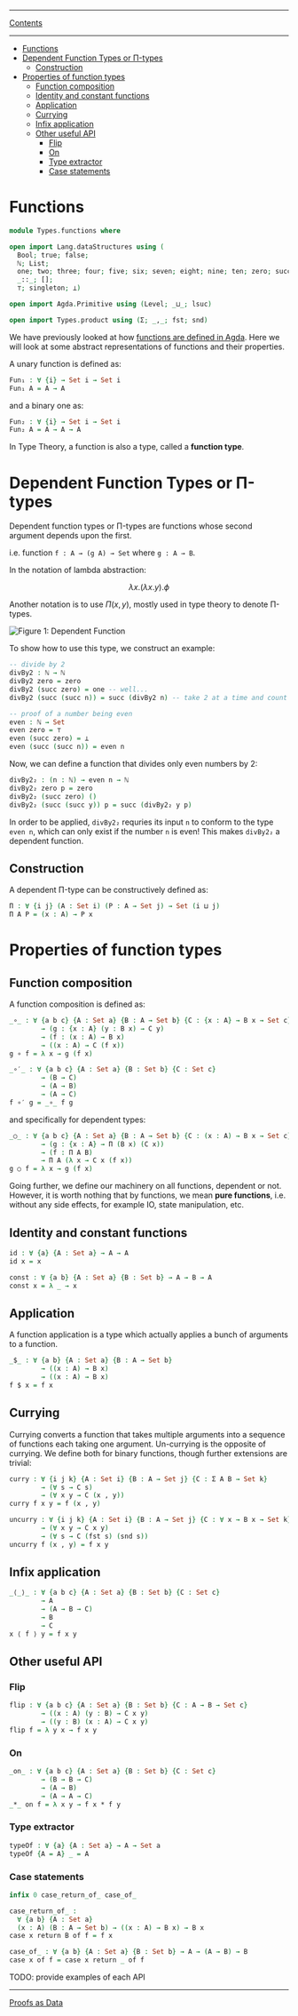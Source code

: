 ****
[Contents](contents.html)

<!-- START doctoc generated TOC please keep comment here to allow auto update -->
<!-- DON'T EDIT THIS SECTION, INSTEAD RE-RUN doctoc TO UPDATE -->
****

- [Functions](#functions)
- [Dependent Function Types or Π-types](#dependent-function-types-or-%CF%80-types)
  - [Construction](#construction)
- [Properties of function types](#properties-of-function-types)
  - [Function composition](#function-composition)
  - [Identity and constant functions](#identity-and-constant-functions)
  - [Application](#application)
  - [Currying](#currying)
  - [Infix application](#infix-application)
  - [Other useful API](#other-useful-api)
    - [Flip](#flip)
    - [On](#on)
    - [Type extractor](#type-extractor)
    - [Case statements](#case-statements)

<!-- END doctoc generated TOC please keep comment here to allow auto update -->

# Functions

```agda
module Types.functions where

open import Lang.dataStructures using (
  Bool; true; false;
  ℕ; List;
  one; two; three; four; five; six; seven; eight; nine; ten; zero; succ;
  _::_; [];
  ⊤; singleton; ⟂)

open import Agda.Primitive using (Level; _⊔_; lsuc)

open import Types.product using (Σ; _,_; fst; snd)
```

We have previously looked at how [functions are defined in Agda](Lang.functions.html). Here we will look at some abstract representations of functions and their properties.

A unary function is defined as:

```agda
Fun₁ : ∀ {i} → Set i → Set i
Fun₁ A = A → A
```

and a binary one as:

```agda
Fun₂ : ∀ {i} → Set i → Set i
Fun₂ A = A → A → A
```
In Type Theory, a function is also a type, called a **function type**.

# Dependent Function Types or Π-types

Dependent function types or Π-types are functions whose second argument depends upon the first.

i.e. function `f : A → (g A) → Set` where `g : A → B`.

In the notation of lambda abstraction:

$$
λx. (λx.y).ϕ
$$

Another notation is to use $Π(x, y)$, mostly used in type theory to denote Π-types.

![Figure 1: Dependent Function](dependent_function.png)

To show how to use this type, we construct an example:

```agda
-- divide by 2
divBy2 : ℕ → ℕ
divBy2 zero = zero
divBy2 (succ zero) = one -- well...
divBy2 (succ (succ n)) = succ (divBy2 n) -- take 2 at a time and count as 1

-- proof of a number being even
even : ℕ → Set
even zero = ⊤
even (succ zero) = ⟂
even (succ (succ n)) = even n
```

Now, we can define a function that divides only even numbers by 2:

```agda
divBy2₂ : (n : ℕ) → even n → ℕ
divBy2₂ zero p = zero
divBy2₂ (succ zero) ()
divBy2₂ (succ (succ y)) p = succ (divBy2₂ y p)
```

In order to be applied, `divBy2₂` requries its input `n` to conform to the type `even n`, which can only exist if the number `n` is even! This makes `divBy2₂` a dependent function.

## Construction

A dependent Π-type can be constructively defined as:

```agda
Π : ∀ {i j} (A : Set i) (P : A → Set j) → Set (i ⊔ j)
Π A P = (x : A) → P x
```

# Properties of function types

## Function composition

A function composition is defined as:

```agda
_∘_ : ∀ {a b c} {A : Set a} {B : A → Set b} {C : {x : A} → B x → Set c}
        → (g : {x : A} (y : B x) → C y)
        → (f : (x : A) → B x)
        → ((x : A) → C (f x))
g ∘ f = λ x → g (f x)

_∘′_ : ∀ {a b c} {A : Set a} {B : Set b} {C : Set c}
        → (B → C)
        → (A → B)
        → (A → C)
f ∘′ g = _∘_ f g
```

and specifically for dependent types:

```agda
_○_ : ∀ {a b c} {A : Set a} {B : A → Set b} {C : (x : A) → B x → Set c}
        → (g : {x : A} → Π (B x) (C x))
        → (f : Π A B)
        → Π A (λ x → C x (f x))
g ○ f = λ x → g (f x)
```

Going further, we define our machinery on all functions, dependent or not. However, it is worth nothing that by functions, we mean **pure functions**, i.e. without any side effects, for example IO, state manipulation, etc.

## Identity and constant functions

```agda
id : ∀ {a} {A : Set a} → A → A
id x = x

const : ∀ {a b} {A : Set a} {B : Set b} → A → B → A
const x = λ _ → x
```

## Application

A function application is a type which actually applies a bunch of arguments to a function.

```agda
_$_ : ∀ {a b} {A : Set a} {B : A → Set b}
        → ((x : A) → B x)
        → ((x : A) → B x)
f $ x = f x
```

## Currying

Currying converts a function that takes multiple arguments into a sequence of functions each taking one argument. Un-currying is the opposite of currying. We define both for binary functions, though further extensions are trivial:

```agda
curry : ∀ {i j k} {A : Set i} {B : A → Set j} {C : Σ A B → Set k}
        → (∀ s → C s)
        → (∀ x y → C (x , y))
curry f x y = f (x , y)

uncurry : ∀ {i j k} {A : Set i} {B : A → Set j} {C : ∀ x → B x → Set k}
        → (∀ x y → C x y)
        → (∀ s → C (fst s) (snd s))
uncurry f (x , y) = f x y
```

## Infix application

```agda
_⟨_⟩_ : ∀ {a b c} {A : Set a} {B : Set b} {C : Set c}
        → A
        → (A → B → C)
        → B
        → C
x ⟨ f ⟩ y = f x y
```

## Other useful API

### Flip

```agda
flip : ∀ {a b c} {A : Set a} {B : Set b} {C : A → B → Set c}
        → ((x : A) (y : B) → C x y)
        → ((y : B) (x : A) → C x y)
flip f = λ y x → f x y
```

### On

```agda
_on_ : ∀ {a b c} {A : Set a} {B : Set b} {C : Set c}
        → (B → B → C)
        → (A → B)
        → (A → A → C)
_*_ on f = λ x y → f x * f y
```

### Type extractor

```agda
typeOf : ∀ {a} {A : Set a} → A → Set a
typeOf {A = A} _ = A
```

### Case statements

```agda
infix 0 case_return_of_ case_of_

case_return_of_ :
  ∀ {a b} {A : Set a}
  (x : A) (B : A → Set b) → ((x : A) → B x) → B x
case x return B of f = f x

case_of_ : ∀ {a b} {A : Set a} {B : Set b} → A → (A → B) → B
case x of f = case x return _ of f
```

TODO: provide examples of each API

****
[Proofs as Data](./Types.proofsAsData.html)
